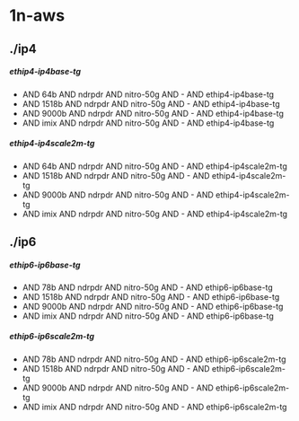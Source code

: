 # 1n-aws
## ./ip4
##### ethip4-ip4base-tg
- AND 64b AND ndrpdr AND nitro-50g AND - AND ethip4-ip4base-tg
- AND 1518b AND ndrpdr AND nitro-50g AND - AND ethip4-ip4base-tg
- AND 9000b AND ndrpdr AND nitro-50g AND - AND ethip4-ip4base-tg
- AND imix AND ndrpdr AND nitro-50g AND - AND ethip4-ip4base-tg
##### ethip4-ip4scale2m-tg
- AND 64b AND ndrpdr AND nitro-50g AND - AND ethip4-ip4scale2m-tg
- AND 1518b AND ndrpdr AND nitro-50g AND - AND ethip4-ip4scale2m-tg
- AND 9000b AND ndrpdr AND nitro-50g AND - AND ethip4-ip4scale2m-tg
- AND imix AND ndrpdr AND nitro-50g AND - AND ethip4-ip4scale2m-tg
## ./ip6
##### ethip6-ip6base-tg
- AND 78b AND ndrpdr AND nitro-50g AND - AND ethip6-ip6base-tg
- AND 1518b AND ndrpdr AND nitro-50g AND - AND ethip6-ip6base-tg
- AND 9000b AND ndrpdr AND nitro-50g AND - AND ethip6-ip6base-tg
- AND imix AND ndrpdr AND nitro-50g AND - AND ethip6-ip6base-tg
##### ethip6-ip6scale2m-tg
- AND 78b AND ndrpdr AND nitro-50g AND - AND ethip6-ip6scale2m-tg
- AND 1518b AND ndrpdr AND nitro-50g AND - AND ethip6-ip6scale2m-tg
- AND 9000b AND ndrpdr AND nitro-50g AND - AND ethip6-ip6scale2m-tg
- AND imix AND ndrpdr AND nitro-50g AND - AND ethip6-ip6scale2m-tg